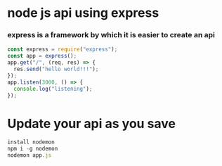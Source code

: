 # node js api using express

### express is a framework by which it is easier to create an api

```javascript
const express = require("express");
const app = express();
app.get("/", (req, res) => {
  res.send("hello world!!!");
});
app.listen(3000, () => {
  console.log("listening");
});
```

# Update your api as you save

```javascript
install nodemon
npm i -g nodemon
nodemon app.js
```
